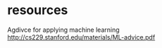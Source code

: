 # resources

Agdivce for applying machine learning
http://cs229.stanford.edu/materials/ML-advice.pdf
